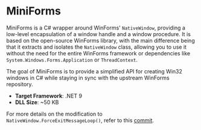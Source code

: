 # MiniForms

MiniForms is a C# wrapper around WinForms' `NativeWindow`, providing a low-level encapsulation of a window handle and a window procedure. It is based on the open-source WinForms library, with the main difference being that it extracts and isolates the `NativeWindow` class, allowing you to use it without the need for the entire WinForms framework or dependencies like `System.Windows.Forms.Application` or `ThreadContext`.

The goal of MiniForms is to provide a simplified API for creating Win32 windows in C# while staying in sync with the upstream WinForms repository.

- **Target Framework**: .NET 9
- **DLL Size**: ~50 KB

For more details on the modification to `NativeWindow.ForceExitMessageLoop()`, refer to this [commit](https://github.com/luojunyuan/winforms/blob/0d9feee0b61472a37baddc4ed95098ffb48385c3/src/System.Windows.Forms/System/Windows/Forms/NativeWindow.cs#L88).
